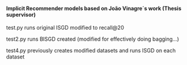 #### Implicit Recommender models based on João Vinagre´s work (Thesis supervisor)
test.py runs original ISGD modified to recall@20

test2.py runs BISGD created (modified for effectively doing bagging...)

test4.py previously creates modified datasets and runs ISGD on each dataset
